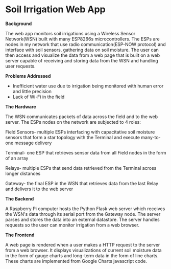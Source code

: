 # Soil Irrigation Web App

**Background**

The web app monitors soil irrigations using a Wireless Sensor Network(WSN) built with many ESP8266s microcontrollers. The ESPs are nodes in my network that use radio communication(ESP-NOW protocol) and interface with soil sensors, gathering data on soil moisture. The user can then access and visualize the data from a web page that is built on a web server capable of receiving and storing data from the WSN and handling user requests.

**Problems Addressed**

- Inefficient water use due to irrigation being monitored with human error and little precision
- Lack of Wi-Fi in the field


**The Hardware** 

The WSN communicates packets of data across the field and to the web server. The ESPs nodes on the network are subjected to 4 roles:

Field Sensors- multiple ESPs interfacing with capacitative soil moisture sensors that form a star topology with the Terminal and execute many-to-one message delivery

Terminal- one ESP that retrieves sensor data from all Field nodes in the form of an array

Relays- multiple ESPs that send data retrieved from the Terminal across longer distances

Gateway- the final ESP in the WSN that retrieves data from the last Relay and delivers it to the web server

**The Backend**  

A Raspberry Pi computer hosts the Python Flask web server which receives the WSN's data through its serial port from the Gateway node. The server parses and stores the data into an external datastore. The server handles requests so the user can monitor irrigation from a web browser.

**The Frontend** 

A web page is rendered when a user makes a HTTP request to the server from a web browser. It displays visualizations of current soil moisture data in the form of gauge charts and long-term data in the form of line charts. These charts are implemented from Google Charts javascript code.
